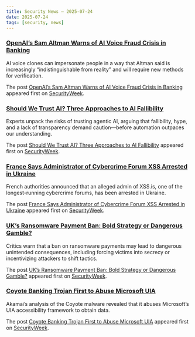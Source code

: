 ```yaml
---
title: Security News – 2025-07-24
date: 2025-07-24
tags: [security, news]
---
```


### [OpenAI’s Sam Altman Warns of AI Voice Fraud Crisis in Banking](https://www.securityweek.com/openais-sam-altman-warns-of-ai-voice-fraud-crisis-in-banking/)

<p>AI voice clones can impersonate people in a way that Altman said is increasingly “indistinguishable from reality” and will require new methods for verification.</p>
<p>The post <a href="https://www.securityweek.com/openais-sam-altman-warns-of-ai-voice-fraud-crisis-in-banking/">OpenAI’s Sam Altman Warns of AI Voice Fraud Crisis in Banking</a> appeared first on <a href="https://www.securityweek.com">SecurityWeek</a>.</p>

### [Should We Trust AI? Three Approaches to AI Fallibility](https://www.securityweek.com/should-we-trust-ai-three-approaches-to-ai-fallibility/)

<p>Experts unpack the risks of trusting agentic AI, arguing that fallibility, hype, and a lack of transparency demand caution—before automation outpaces our understanding.</p>
<p>The post <a href="https://www.securityweek.com/should-we-trust-ai-three-approaches-to-ai-fallibility/">Should We Trust AI? Three Approaches to AI Fallibility</a> appeared first on <a href="https://www.securityweek.com">SecurityWeek</a>.</p>

### [France Says Administrator of Cybercrime Forum XSS Arrested in Ukraine](https://www.securityweek.com/france-says-administrator-of-cybercrime-forum-xss-arrested-in-ukraine/)

<p>French authorities announced that an alleged admin of XSS.is, one of the longest-running cybercrime forums, has been arrested in Ukraine.</p>
<p>The post <a href="https://www.securityweek.com/france-says-administrator-of-cybercrime-forum-xss-arrested-in-ukraine/">France Says Administrator of Cybercrime Forum XSS Arrested in Ukraine</a> appeared first on <a href="https://www.securityweek.com">SecurityWeek</a>.</p>

### [UK’s Ransomware Payment Ban: Bold Strategy or Dangerous Gamble?](https://www.securityweek.com/uks-ransomware-payment-ban-bold-strategy-or-dangerous-gamble/)

<p>Critics warn that a ban on ransomware payments may lead to dangerous unintended consequences, including forcing victims into secrecy or incentivizing attackers to shift tactics. </p>
<p>The post <a href="https://www.securityweek.com/uks-ransomware-payment-ban-bold-strategy-or-dangerous-gamble/">UK’s Ransomware Payment Ban: Bold Strategy or Dangerous Gamble?</a> appeared first on <a href="https://www.securityweek.com">SecurityWeek</a>.</p>

### [Coyote Banking Trojan First to Abuse Microsoft UIA](https://www.securityweek.com/coyote-banking-trojan-first-to-abuse-microsoft-uia/)

<p>Akamai’s analysis of the Coyote malware revealed that it abuses Microsoft’s UIA accessibility framework to obtain data.</p>
<p>The post <a href="https://www.securityweek.com/coyote-banking-trojan-first-to-abuse-microsoft-uia/">Coyote Banking Trojan First to Abuse Microsoft UIA</a> appeared first on <a href="https://www.securityweek.com">SecurityWeek</a>.</p>

